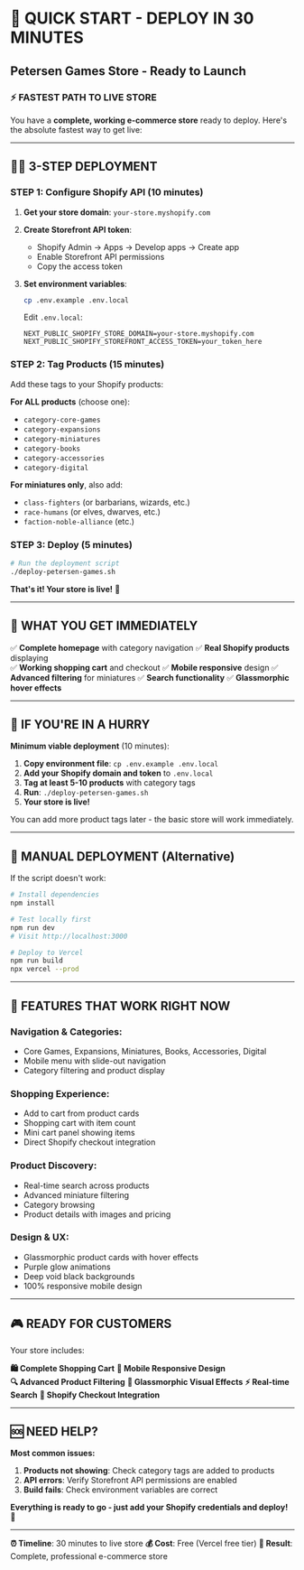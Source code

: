 # 🚀 QUICK START - DEPLOY IN 30 MINUTES
## Petersen Games Store - Ready to Launch

### ⚡ FASTEST PATH TO LIVE STORE

You have a **complete, working e-commerce store** ready to deploy. Here's the absolute fastest way to get live:

---

## 🏃‍♂️ 3-STEP DEPLOYMENT

### **STEP 1: Configure Shopify API (10 minutes)**

1. **Get your store domain**: `your-store.myshopify.com`

2. **Create Storefront API token**:
   - Shopify Admin → Apps → Develop apps → Create app
   - Enable Storefront API permissions
   - Copy the access token

3. **Set environment variables**:
   ```bash
   cp .env.example .env.local
   ```
   Edit `.env.local`:
   ```env
   NEXT_PUBLIC_SHOPIFY_STORE_DOMAIN=your-store.myshopify.com
   NEXT_PUBLIC_SHOPIFY_STOREFRONT_ACCESS_TOKEN=your_token_here
   ```

### **STEP 2: Tag Products (15 minutes)**

Add these tags to your Shopify products:

**For ALL products** (choose one):
- `category-core-games`
- `category-expansions` 
- `category-miniatures`
- `category-books`
- `category-accessories`
- `category-digital`

**For miniatures only**, also add:
- `class-fighters` (or barbarians, wizards, etc.)
- `race-humans` (or elves, dwarves, etc.)
- `faction-noble-alliance` (etc.)

### **STEP 3: Deploy (5 minutes)**

```bash
# Run the deployment script
./deploy-petersen-games.sh
```

**That's it! Your store is live!** 🎉

---

## 🛒 WHAT YOU GET IMMEDIATELY

✅ **Complete homepage** with category navigation
✅ **Real Shopify products** displaying  
✅ **Working shopping cart** and checkout
✅ **Mobile responsive** design
✅ **Advanced filtering** for miniatures
✅ **Search functionality**
✅ **Glassmorphic hover effects**

---

## 🎯 IF YOU'RE IN A HURRY

**Minimum viable deployment** (10 minutes):

1. **Copy environment file**: `cp .env.example .env.local`
2. **Add your Shopify domain and token** to `.env.local`
3. **Tag at least 5-10 products** with category tags
4. **Run**: `./deploy-petersen-games.sh`
5. **Your store is live!**

You can add more product tags later - the basic store will work immediately.

---

## 🔧 MANUAL DEPLOYMENT (Alternative)

If the script doesn't work:

```bash
# Install dependencies
npm install

# Test locally first
npm run dev
# Visit http://localhost:3000

# Deploy to Vercel
npm run build
npx vercel --prod
```

---

## 📱 FEATURES THAT WORK RIGHT NOW

### **Navigation & Categories:**
- Core Games, Expansions, Miniatures, Books, Accessories, Digital
- Mobile menu with slide-out navigation
- Category filtering and product display

### **Shopping Experience:**
- Add to cart from product cards
- Shopping cart with item count
- Mini cart panel showing items
- Direct Shopify checkout integration

### **Product Discovery:**
- Real-time search across products
- Advanced miniature filtering
- Category browsing
- Product details with images and pricing

### **Design & UX:**
- Glassmorphic product cards with hover effects
- Purple glow animations
- Deep void black backgrounds
- 100% responsive mobile design

---

## 🎮 READY FOR CUSTOMERS

Your store includes:

**🛍️ Complete Shopping Cart**
**📱 Mobile Responsive Design**  
**🔍 Advanced Product Filtering**
**🎨 Glassmorphic Visual Effects**
**⚡ Real-time Search**
**🛒 Shopify Checkout Integration**

---

## 🆘 NEED HELP?

**Most common issues:**

1. **Products not showing**: Check category tags are added to products
2. **API errors**: Verify Storefront API permissions are enabled
3. **Build fails**: Check environment variables are correct

**Everything is ready to go - just add your Shopify credentials and deploy!** 🚀

---

**⏰ Timeline**: 30 minutes to live store
**💰 Cost**: Free (Vercel free tier)
**🎯 Result**: Complete, professional e-commerce store